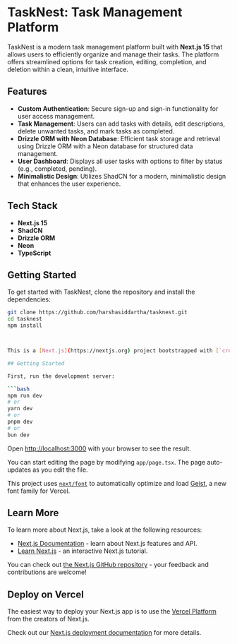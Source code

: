 # TaskNest: Task Management Platform

TaskNest is a modern task management platform built with **Next.js 15** that allows users to efficiently organize and manage their tasks. The platform offers streamlined options for task creation, editing, completion, and deletion within a clean, intuitive interface.

## Features

- **Custom Authentication**: Secure sign-up and sign-in functionality for user access management.
- **Task Management**: Users can add tasks with details, edit descriptions, delete unwanted tasks, and mark tasks as completed.
- **Drizzle ORM with Neon Database**: Efficient task storage and retrieval using Drizzle ORM with a Neon database for structured data management.
- **User Dashboard**: Displays all user tasks with options to filter by status (e.g., completed, pending).
- **Minimalistic Design**: Utilizes ShadCN for a modern, minimalistic design that enhances the user experience.

## Tech Stack

- **Next.js 15**
- **ShadCN**
- **Drizzle ORM**
- **Neon**
- **TypeScript**

## Getting Started

To get started with TaskNest, clone the repository and install the dependencies:

```bash
git clone https://github.com/harshasiddartha/tasknest.git
cd tasknest
npm install



This is a [Next.js](https://nextjs.org) project bootstrapped with [`create-next-app`](https://nextjs.org/docs/app/api-reference/cli/create-next-app).

## Getting Started

First, run the development server:

```bash
npm run dev
# or
yarn dev
# or
pnpm dev
# or
bun dev
```

Open [http://localhost:3000](http://localhost:3000) with your browser to see the result.

You can start editing the page by modifying `app/page.tsx`. The page auto-updates as you edit the file.

This project uses [`next/font`](https://nextjs.org/docs/app/building-your-application/optimizing/fonts) to automatically optimize and load [Geist](https://vercel.com/font), a new font family for Vercel.

## Learn More

To learn more about Next.js, take a look at the following resources:

- [Next.js Documentation](https://nextjs.org/docs) - learn about Next.js features and API.
- [Learn Next.js](https://nextjs.org/learn) - an interactive Next.js tutorial.

You can check out [the Next.js GitHub repository](https://github.com/vercel/next.js) - your feedback and contributions are welcome!

## Deploy on Vercel

The easiest way to deploy your Next.js app is to use the [Vercel Platform](https://vercel.com/new?utm_medium=default-template&filter=next.js&utm_source=create-next-app&utm_campaign=create-next-app-readme) from the creators of Next.js.

Check out our [Next.js deployment documentation](https://nextjs.org/docs/app/building-your-application/deploying) for more details.
